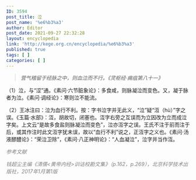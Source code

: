 ```yaml
---
ID: 3594
post_title: 泣
post_name: '%e6%b3%a3'
author: Editor
post_date: 2021-09-27 22:32:28
layout: encyclopedia
link: 'http://kege.org.cn/encyclopedia/%e6%b3%a3'
published: true
tags: [ ]
categories: [ ]
---
```

<blockquote><em>营气稽留于经脉之中，则血泣而不行。《灵枢经·痈疽第八十一》</em></blockquote>
（1）泣，与“涩”通。《素问·六节脏象论》：多食咸，则脉凝泣而变色。又，凝于脉者为泣。《素问·调经论》：寒则泣不能流。

（2）王冰注曰：泣为血行不利。按：字书泣字并无此义，“泣”疑“沍（hù）”字之误。《玉篇·水部》：沍，胡故切，闭塞也。沍字右旁之互误而为立因改为立而成泣字矣。上文云“是故多食盐则脉凝泣而变色”，泣亦沍字之误。王氏不注于前而注于后，或其作注时此文沍字犹未误，故以“血行不利”说之，正沍字之义也。《素问·汤液醪醴论》：“荣泣卫除”，《素问·八正神明论》：“人血凝泣”，泣字并当作沍。

<span style="color: #808080;"><em>参考文献</em></span>

<span style="color: #808080;"><em>钱超尘主编《清儒&lt;黄帝内经&gt;训诂校勘文集》（p.162，p.269），北京科学技术出版社，2017年1月第1版</em></span>